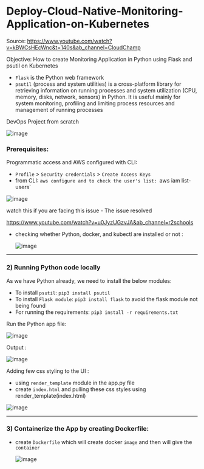 # Deploy-Cloud-Native-Monitoring-Application-on-Kubernetes

Source: https://www.youtube.com/watch?v=kBWCsHEcWnc&t=140s&ab_channel=CloudChamp

Objective: How to create Monitoring Application in Python using Flask and psutil on Kubernetes

- `Flask` is the Python web framework
-  `psutil` (process and system utilities) is a cross-platform library for retrieving information on running processes and system utilization (CPU, memory, disks, network, sensors) in Python. It is useful mainly for system monitoring, profiling and limiting process resources and management of running processes

DevOps Project from scratch


![image](https://github.com/balajisomasale/Deploy-Cloud-Native-Monitoring-Application-on-Kubernetes/assets/35003840/68c0f11a-c59b-4006-b258-7ae98e22db49)

### Prerequisites:

Programmatic access and AWS configured with CLI: 

- `Profile` > `Security credentials` > `Create Access Keys`
- from CLI:  `aws configure and to check the user's list: `aws iam list-users`

![image](https://github.com/balajisomasale/Deploy-Cloud-Native-Monitoring-Application-on-Kubernetes/assets/35003840/d7a26ca6-de36-45eb-b988-fabb406757cc)

watch this if you are facing this issue - The issue resolved 

https://www.youtube.com/watch?v=u0JyzUGzvJA&ab_channel=r2schools

- checking whether Python, docker, and kubectl are installed or not :

  ![image](https://github.com/balajisomasale/Deploy-Cloud-Native-Monitoring-Application-on-Kubernetes/assets/35003840/cab6bcb7-e0fa-4ba6-a38c-e2c072d61338)


-----------------

### 2) Running Python code locally
      
As we have Python already, we need to install the below modules:
- To install `psutil`: `pip3 install psutil`
- To install `Flask module`: `pip3 install flask` to avoid the flask module not being found 
- For running the requirements: `pip3 install -r requirements.txt`

Run the Python app file: 

![image](https://github.com/balajisomasale/Deploy-Cloud-Native-Monitoring-Application-on-Kubernetes/assets/35003840/e52ad13f-601a-464d-8e52-b617684aa043)

Output : 

![image](https://github.com/balajisomasale/Deploy-Cloud-Native-Monitoring-Application-on-Kubernetes/assets/35003840/cd1196b4-335b-4bb1-8d0e-e0d98aa593b2)

Adding few css styling to the UI : 
- using `render_template` module in the app.py file
- create `index.html` and pulling these css styles using render_template(index.html)

 ![image](https://github.com/balajisomasale/Deploy-Cloud-Native-Monitoring-Application-on-Kubernetes/assets/35003840/4e29adf3-3293-48cd-84fa-319dc5e3396e)

--------------------

### 3) Containerize the App by creating Dockerfile:

- create `Dockerfile` which will create docker `image` and then will give the `container`

  ![image](https://github.com/balajisomasale/Deploy-Cloud-Native-Monitoring-Application-on-Kubernetes/assets/35003840/62b3bbda-0452-4cff-b030-914dbd0e5f52)

